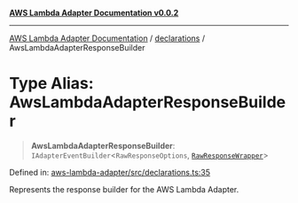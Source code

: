 [**AWS Lambda Adapter Documentation v0.0.2**](../../README.md)

***

[AWS Lambda Adapter Documentation](../../modules.md) / [declarations](../README.md) / AwsLambdaAdapterResponseBuilder

# Type Alias: AwsLambdaAdapterResponseBuilder

> **AwsLambdaAdapterResponseBuilder**: `IAdapterEventBuilder`\<`RawResponseOptions`, [`RawResponseWrapper`](../../RawResponseWrapper/classes/RawResponseWrapper.md)\>

Defined in: [aws-lambda-adapter/src/declarations.ts:35](https://github.com/stonemjs/aws-lambda-adapter/blob/6762f5f926b4cb9643992a757595270c92f0d9ac/src/declarations.ts#L35)

Represents the response builder for the AWS Lambda Adapter.
